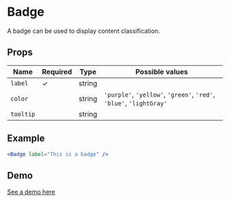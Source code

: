 # Badge

A badge can be used to display content classification.

## Props

| Name      | Required | Type   | Possible values                                                     |
| --------- | -------- | ------ | ------------------------------------------------------------------- |
| `label`   | ✓        | string |                                                                     |
| `color`   |          | string | `'purple'`, `'yellow'`, `'green'`, `'red'`, `'blue'`, `'lightGray'` |
| `tooltip` |          | string |                                                                     |

## Example

```jsx
<Badge label="This is a badge" />
```

## Demo

[See a demo here](https://collector-bank.github.io/collector-portal-framework/?selectedKind=Components&selectedStory=Badge)
